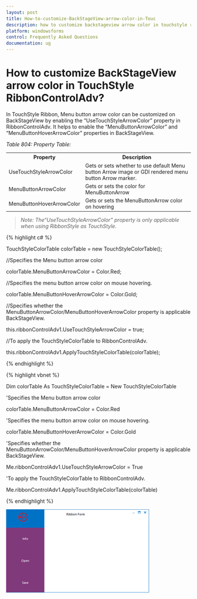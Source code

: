 ```yaml
---
layout: post
title: How-to-customize-BackStageView-arrow-color-in-Touc
description: how to customize backstageview arrow color in touchstyle ribboncontroladv?
platform: windowsforms
control: Frequently Asked Questions
documentation: ug
---
```


# How to customize BackStageView arrow color in TouchStyle RibbonControlAdv?

In TouchStyle Ribbon, Menu button arrow color can be customized on BackStageView by enabling the “UseTouchStyleArrowColor” property in RibbonControlAdv. It helps to enable the “MenuButtonArrowColor” and “MenuButtonHoverArrowColor” properties in BackStageView.

_Table 804: Property Table:_

<table>
<tr>
<th>
Property</th><th>
Description</th></tr>
<tr>
<td>
UseTouchStyleArrowColor</td><td>
Gets or sets whether to use default Menu button Arrow image or GDI rendered menu button Arrow marker.</td></tr>
<tr>
<td>
MenuButtonArrowColor</td><td>
Gets or sets the color for MenuButtonArrow</td></tr>
<tr>
<td>
MenuButtonHoverArrowColor</td><td>
Gets or sets the MenuButtonArrow color on hovering</td></tr>
</table>


> _Note: The“UseTouchStyleArrowColor” property is only applicable when using RibbonStyle as TouchStyle._


{% highlight c# %}


TouchStyleColorTable colorTable = new TouchStyleColorTable();

//Specifies the Menu button arrow color

colorTable.MenuButtonArrowColor = Color.Red;

//Specifies the menu button arrow color on mouse hovering.

colorTable.MenuButtonHoverArrowColor = Color.Gold;

//Specifies whether the MenuButtonArrowColor/MenuButtonHoverArrowColor property is applicable BackStageView.

this.ribbonControlAdv1.UseTouchStyleArrowColor = true;

//To apply the TouchStyleColorTable to RibbonControlAdv.

this.ribbonControlAdv1.ApplyTouchStyleColorTable(colorTable);

{% endhighlight  %}

{% highlight vbnet %}

Dim colorTable As TouchStyleColorTable = New TouchStyleColorTable

'Specifies the Menu button arrow color

colorTable.MenuButtonArrowColor = Color.Red

'Specifies the menu button arrow color on mouse hovering.

colorTable.MenuButtonHoverArrowColor = Color.Gold

'Specifies whether the MenuButtonArrowColor/MenuButtonHoverArrowColor property is applicable BackStageView.

Me.ribbonControlAdv1.UseTouchStyleArrowColor = True

'To apply the TouchStyleColorTable to RibbonControlAdv.

Me.ribbonControlAdv1.ApplyTouchStyleColorTable(colorTable)

{% endhighlight  %}



![](How-to-customize-BackStageView-arrow-color-in-Touc_images/How-to-customize-BackStageView-arrow-color-in-Touc_img2.png)




